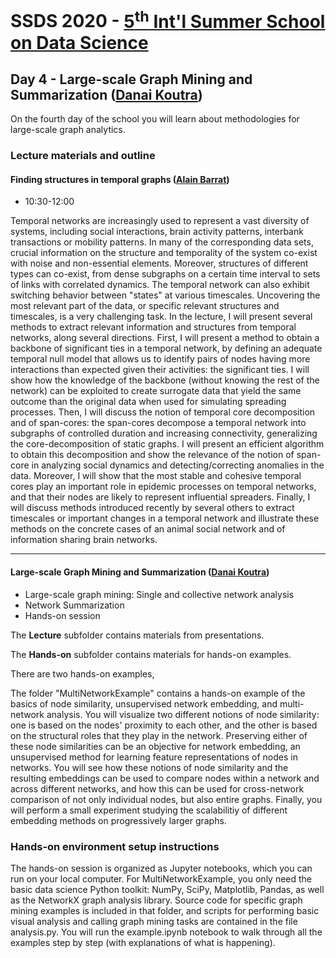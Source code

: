 # SSDS 2020  - [5<sup>th</sup> Int'l Summer School on Data Science](https://sites.google.com/view/ssdatascience2020)

## Day 4 - Large-scale Graph Mining and Summarization ([Danai Koutra](https://web.eecs.umich.edu/~dkoutra/))

On the fourth day of the school you will learn about methodologies for large-scale graph analytics.

### Lecture materials and outline


#### Finding structures in temporal graphs ([Alain Barrat](http://www.cpt.univ-mrs.fr/~barrat/english.html))

- 10:30-12:00

Temporal networks are increasingly used to represent a vast diversity of systems, including social interactions, brain activity patterns, interbank transactions or mobility patterns. In many of the corresponding data sets, crucial information on the structure and temporality of the system co-exist with noise and non-essential elements. Moreover, structures of different types can co-exist, from dense subgraphs on a certain time interval to sets of links with correlated dynamics. The temporal network can also exhibit switching behavior between "states" at various timescales. Uncovering the most relevant part of the data, or specific relevant structures and timescales, is a very challenging task. In the lecture, I will present several methods to extract relevant information and structures from temporal networks, along several directions. First, I will present a method to obtain a backbone of significant ties in a temporal network, by defining an adequate temporal null model that allows us to identify pairs of nodes having more interactions than expected given their activities: the significant ties. I will show how the knowledge of the backbone (without knowing the rest of the network) can be exploited to create surrogate data that yield the same outcome than the original data when used for simulating spreading processes. Then, I will discuss the notion of temporal core decomposition and of span-cores: the span-cores decompose a temporal network into subgraphs of controlled duration and increasing connectivity, generalizing the core-decomposition of static graphs. I will present an efficient algorithm to obtain this decomposition and show the relevance of the notion of span-core in analyzing social dynamics and detecting/correcting anomalies in the data. Moreover, I will show that the most stable and cohesive temporal cores play an important role in epidemic processes on temporal networks, and that their nodes are likely to represent influential spreaders. Finally, I will discuss methods introduced recently by several others to extract timescales or important changes in a temporal network and illustrate these methods on the concrete cases of an animal social network and of information sharing brain networks.


---

#### Large-scale Graph Mining and Summarization ([Danai Koutra](https://web.eecs.umich.edu/~dkoutra/))

* Large-scale graph mining: Single and collective network analysis
* Network Summarization
* Hands-on session

The **Lecture** subfolder contains materials from presentations.

The **Hands-on** subfolder contains materials for hands-on examples.

There are two hands-on examples, 

The folder "MultiNetworkExample" contains a hands-on example of the basics of node similarity, unsupervised network embedding, and multi-network analysis.  You will visualize two different notions of node similarity: one is based on the nodes' proximity to each other, and the other is based on the structural roles that they play in the network.  Preserving either of these node similarities can be an objective for network embedding, an unsupervised method for learning feature representations of nodes in networks.  You will see how these notions of node similarity and the resulting embeddings can be used to compare nodes within a network and across different networks, and how this can be used for cross-network comparison of not only individual nodes, but also entire graphs.  Finally, you will perform a small experiment studying the scalabilitiy of different embedding methods on progressively larger graphs.  
  
### Hands-on environment setup instructions

The hands-on session is organized as Jupyter notebooks, which you can run on your local computer.
For MultiNetworkExample, you only need the basic data science Python toolkit: NumPy, SciPy, Matplotlib, Pandas, as well as the NetworkX graph analysis library.  Source code for specific graph mining examples is included in that folder, and scripts for performing basic visual analysis and calling graph mining tasks are contained in the file analysis.py.  You will run the example.ipynb notebook to walk through all the examples step by step (with explanations of what is happening).     
